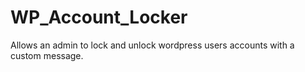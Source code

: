 # WP_Account_Locker
Allows an admin to lock and unlock wordpress users accounts with a custom message.
